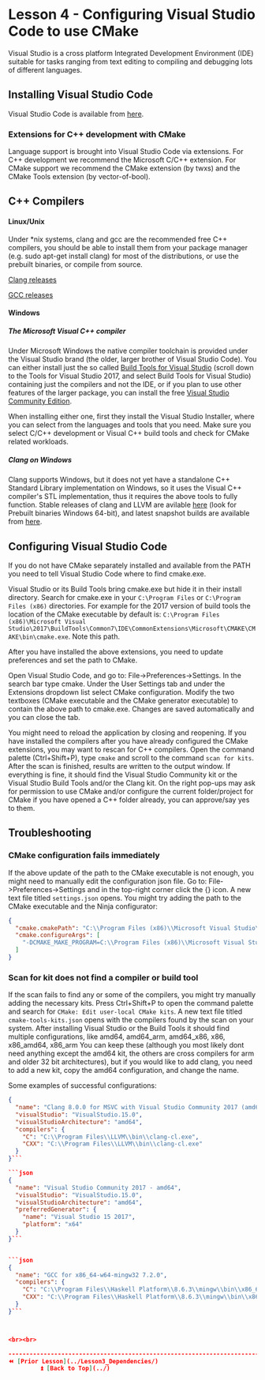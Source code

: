 # Lesson 4 - Configuring Visual Studio Code to use CMake


Visual Studio is a cross platform Integrated Development Environment (IDE) suitable for tasks ranging from text editing to compiling and debugging lots of different languages.

## Installing Visual Studio Code

Visual Studio Code is available from [here](https://code.visualstudio.com/Download).

### Extensions for C++ development with CMake

Language support is brought into Visual Studio Code via extensions. For C++ development we recommend the Microsoft C/C++ extension. For CMake support we recommend the CMake extension (by twxs) and the CMake Tools extension (by vector-of-bool).

## C++ Compilers

#### Linux/Unix
Under *nix systems, clang and gcc are the recommended free C++ compilers, you should be able to install them from your package manager (e.g. sudo apt-get install clang) for most of the distributions, or use the prebuilt binaries, or compile from source.


[Clang releases](http://releases.llvm.org/download.html)


[GCC releases](https://gcc.gnu.org/releases.html)

#### Windows
##### The Microsoft Visual C++ compiler
Under Microsoft Windows the native compiler toolchain is provided under the Visual Studio brand (the older, larger brother of Visual Studio Code). You can either install just the so called [Build Tools for Visual Studio](https://visualstudio.microsoft.com/downloads) (scroll down to the Tools for Visual Studio 2017, and select Build Tools for Visual Studio) containing just the compilers and not the IDE, or if you plan to use other features of the larger package, you can install the free [Visual Studio Community Edition](https://visualstudio.microsoft.com/vs/).

When installing either one, first they install the Visual Studio Installer, where you can select from the languages and tools that you need. Make sure you select C/C++ development or Visual C++ build tools and check for CMake related workloads.

##### Clang on Windows
Clang supports Windows, but it does not yet have a standalone C++ Standard Library implementation on Windows, so it uses the Visual C++ compiler's STL implementation, thus it requires the above tools to fully function. Stable releases of clang and LLVM are avilable [here](releases.llvm.org/download.html) (look for Prebuilt binaries Windows 64-bit), and latest snapshot builds are available from [here](llvm.org/builds).

## Configuring Visual Studio Code
If you do not have CMake separately installed and available from the PATH you need to tell Visual Studio Code where to find cmake.exe.

Visual Studio or its Build Tools bring cmake.exe but hide it in their install directory. Search for cmake.exe in your `C:\Program Files` or `C:\Program Files (x86)` directories. For example for the 2017 version of build tools the location of the CMake executable by default is: `C:\Program Files (x86)\Microsoft Visual Studio\2017\BuildTools\Common7\IDE\CommonExtensions\Microsoft\CMAKE\CMAKE\bin\cmake.exe`. Note this path.

After you have installed the above extensions, you need to update preferences and set the path to CMake.

Open Visual Studio Code, and go to: File->Preferences->Settings. In the search bar type cmake. Under the User Settings tab and under the Extensions dropdown list select CMake configuration. Modify the two textboxes (CMake executable and the CMake generator executable) to contain the above path to cmake.exe. Changes are saved automatically and you can close the tab.

You might need to reload the application by closing and reopening. If you have installed the compilers after you have already configured the CMake extensions, you may want to rescan for C++ compilers. Open the command palette (Ctrl+Shift+P), type `cmake` and scroll to the command `scan for kits`. After the scan is finished, results are written to the output window. If everything is fine, it should find the Visual Studio Community kit or the Visual Studio Build Tools and/or the Clang kit. On the right pop-ups may ask for permission to use CMake and/or configure the current folder/project for CMake if you have opened a C++ folder already, you can approve/say yes to them.

## Troubleshooting
### CMake configuration fails immediately
If the above update of the path to the CMake executable is not enough, you might need to manually edit the configuration json file. Go to: File->Preferences->Settings and in the top-right corner click the {} icon. A new text file titled `settings.json` opens. You might try adding the path to the CMake executable and the Ninja configurator:

```json
{
  "cmake.cmakePath": "C:\\Program Files (x86)\\Microsoft Visual Studio\\2017\\BuildTools\\Common7\\IDE\\CommonExtensions\\Microsoft\\CMake\\CMake\\bin\\cmake.exe",
  "cmake.configureArgs": [
    "-DCMAKE_MAKE_PROGRAM=C:\\Program Files (x86)\\Microsoft Visual Studio\\2017\\BuildTools\\Common7\\IDE\\CommonExtensions\\Microsoft\\CMake\\Ninja\\ninja.exe"
  ]
}
```

### Scan for kit does not find a compiler or build tool
If the scan fails to find any or some of the compilers, you might try manually adding the necessary kits. Press Ctrl+Shift+P to open the command palette and search for `CMake: Edit user-local CMake kits`. A new text file titled `cmake-tools-kits.json` opens with the compilers found by the scan on your system. After installing Visual Studio or the Build Tools it should find multiple configurations, like amd64, amd64_arm, amd64_x86, x86, x86_amd64, x86_arm You can keep these (although you most likely dont need anything except the amd64 kit, the others are cross compilers for arm and older 32 bit architectures), but if you would like to add clang, you need to add a new kit, copy the amd64 configuration, and change the name.

Some examples of successful configurations:

```json
{
  "name": "Clang 8.0.0 for MSVC with Visual Studio Community 2017 (amd64)",
  "visualStudio": "VisualStudio.15.0",
  "visualStudioArchitecture": "amd64",
  "compilers": {
    "C": "C:\\Program Files\\LLVM\\bin\\clang-cl.exe",
    "CXX": "C:\\Program Files\\LLVM\\bin\\clang-cl.exe"
  }
}```

```json
{
  "name": "Visual Studio Community 2017 - amd64",
  "visualStudio": "VisualStudio.15.0",
  "visualStudioArchitecture": "amd64",
  "preferredGenerator": {
    "name": "Visual Studio 15 2017",
    "platform": "x64"
  }
}```


```json
{
  "name": "GCC for x86_64-w64-mingw32 7.2.0",
  "compilers": {
    "C": "C:\\Program Files\\Haskell Platform\\8.6.3\\mingw\\bin\\x86_64-w64-mingw32-gcc.exe",
    "CXX": "C:\\Program Files\\Haskell Platform\\8.6.3\\mingw\\bin\\x86_64-w64-mingw32-g++.exe"
  }
}```



<br><br>

----------------------------------------------------------------------------------------------------
⏪ [Prior Lesson](../Lesson3_Dependencies/)
         ⏫ [Back to Top](../)
